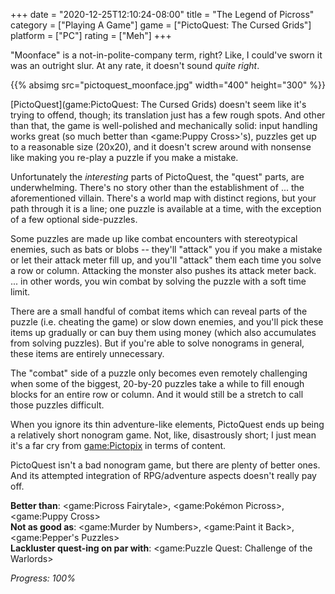 +++
date = "2020-12-25T12:10:24-08:00"
title = "The Legend of Picross"
category = ["Playing A Game"]
game = ["PictoQuest: The Cursed Grids"]
platform = ["PC"]
rating = ["Meh"]
+++

"Moonface" is a not-in-polite-company term, right?  Like, I could've sworn it was an outright slur.  At any rate, it doesn't sound <i>quite right</i>.

{{% absimg src="pictoquest_moonface.jpg" width="400" height="300" %}}

[PictoQuest](game:PictoQuest: The Cursed Grids) doesn't seem like it's trying to offend, though; its translation just has a few rough spots.  And other than that, the game is well-polished and mechanically solid: input handling works great (so much better than <game:Puppy Cross>'s), puzzles get up to a reasonable size (20x20), and it doesn't screw around with nonsense like making you re-play a puzzle if you make a mistake.

Unfortunately the <i>interesting</i> parts of PictoQuest, the "quest" parts, are underwhelming.  There's no story other than the establishment of ... the aforementioned villain.  There's a world map with distinct regions, but your path through it is a line; one puzzle is available at a time, with the exception of a few optional side-puzzles.

Some puzzles are made up like combat encounters with stereotypical enemies, such as bats or blobs -- they'll "attack" you if you make a mistake or let their attack meter fill up, and you'll "attack" them each time you solve a row or column.  Attacking the monster also pushes its attack meter back.  ... in other words, you win combat by solving the puzzle with a soft time limit.

There are a small handful of combat items which can reveal parts of the puzzle (i.e. cheating the game) or slow down enemies, and you'll pick these items up gradually or can buy them using money (which also accumulates from solving puzzles).  But if you're able to solve nonograms in general, these items are entirely unnecessary.

The "combat" side of a puzzle only becomes even remotely challenging when some of the biggest, 20-by-20 puzzles take a while to fill enough blocks for an entire row or column.  And it would still be a stretch to call those puzzles difficult.

When you ignore its thin adventure-like elements, PictoQuest ends up being a relatively short nonogram game.  Not, like, disastrously short; I just mean it's a far cry from <game:Pictopix> in terms of content.

PictoQuest isn't a bad nonogram game, but there are plenty of better ones.  And its attempted integration of RPG/adventure aspects doesn't really pay off.

<b>Better than</b>: <game:Picross Fairytale>, <game:Pokémon Picross>, <game:Puppy Cross>  
<b>Not as good as</b>: <game:Murder by Numbers>, <game:Paint it Back>, <game:Pepper's Puzzles>  
<b>Lackluster quest-ing on par with</b>: <game:Puzzle Quest: Challenge of the Warlords>

<i>Progress: 100%</i>
